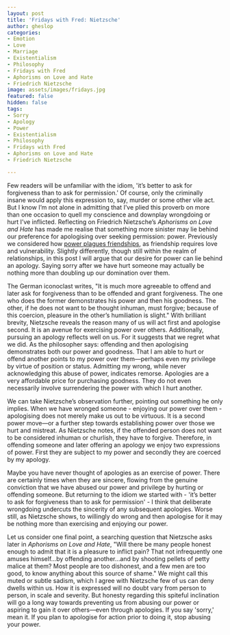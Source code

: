 ```yaml
---
layout: post
title: 'Fridays with Fred: Nietzsche'
author: gheslop
categories:
- Emotion
- Love
- Marriage
- Existentialism
- Philosophy
- Fridays with Fred
- Aphorisms on Love and Hate
- Friedrich Nietzsche
image: assets/images/fridays.jpg
featured: false
hidden: false
tags:
- Sorry
- Apology
- Power
- Existentialism
- Philosophy
- Fridays with Fred
- Aphorisms on Love and Hate
- Friedrich Nietzsche

---
```

Few readers will be unfamiliar with the idiom, 'it’s better to ask for forgiveness than to ask for permission.' Of course, only the criminally insane would apply this expression to, say, murder or some other vile act. But I know I’m not alone in admitting that I’ve plied this proverb on more than one occasion to quell my conscience and downplay wrongdoing or hurt I’ve inflicted. Reflecting on Friedrich Nietzsche’s _Aphorisms on Love and Hate_ has made me realise that something more sinister may lie behind our preference for apologising over seeking permission: power. Previously we considered how [power plagues friendships](https://rekindle.co.za/content/2020-09-04-fridays-with-fred-friendship "Friendship with Fred"), as friendship requires love and vulnerability. Slightly differently, though still within the realm of relationships, in this post I will argue that our desire for power can lie behind an apology. Saying sorry after we have hurt someone may actually be nothing more than doubling up our domination over them.

The German iconoclast writes, "It is much more agreeable to offend and later ask for forgiveness than to be offended and grant forgiveness. The one who does the former demonstrates his power and then his goodness. The other, if he does not want to be thought inhuman, must forgive; because of this coercion, pleasure in the other’s humiliation is slight." With brilliant brevity, Nietzsche reveals the reason many of us will act first and apologise second. It is an avenue for exercising power over others. Additionally, pursuing an apology reflects well on us. For it suggests that we regret what we did. As the philosopher says: offending and then apologising demonstrates both our power and goodness. That I am able to hurt or offend another points to my power over them—perhaps even my privilege by virtue of position or status. Admitting my wrong, while never acknowledging this abuse of power, indicates remorse. Apologies are a very affordable price for purchasing goodness. They do not even necessarily involve surrendering the power with which I hurt another.

We can take Nietzsche’s observation further, pointing out something he only implies. When we have wronged someone - enjoying our power over them - apologising does not merely make us out to be virtuous. It is a second power move—or a further step towards establishing power over those we hurt and mistreat. As Nietzsche notes, if the offended person does not want to be considered inhuman or churlish, they have to forgive. Therefore, in offending someone and later offering an apology we enjoy two expressions of power. First they are subject to my power and secondly they are coerced by my apology.

Maybe you have never thought of apologies as an exercise of power. There are certainly times when they are sincere, flowing from the genuine conviction that we have abused our power and privilege by hurting or offending someone. But returning to the idiom we started with - 'it’s better to ask for forgiveness than to ask for permission' - I think that deliberate wrongdoing undercuts the sincerity of any subsequent apologies. Worse still, as Nietzsche shows, to willingly do wrong and then apologise for it may be nothing more than exercising and enjoying our power.

Let us consider one final point, a searching question that Nietzsche asks later in _Aphorisms on Love and Hate_, "Will there be many people honest enough to admit that it is a pleasure to inflict pain? That not infrequently one amuses himself…by offending another…and by shooting pellets of petty malice at them? Most people are too dishonest, and a few men are too good, to know anything about this source of shame." We might call this muted or subtle sadism, which I agree with Nietzsche few of us can deny dwells within us. How it is expressed will no doubt vary from person to person, in scale and severity. But honesty regarding this spiteful inclination will go a long way towards preventing us from abusing our power or aspiring to gain it over others—even through apologies. If you say 'sorry,' mean it. If you plan to apologise for action prior to doing it, stop abusing your power.